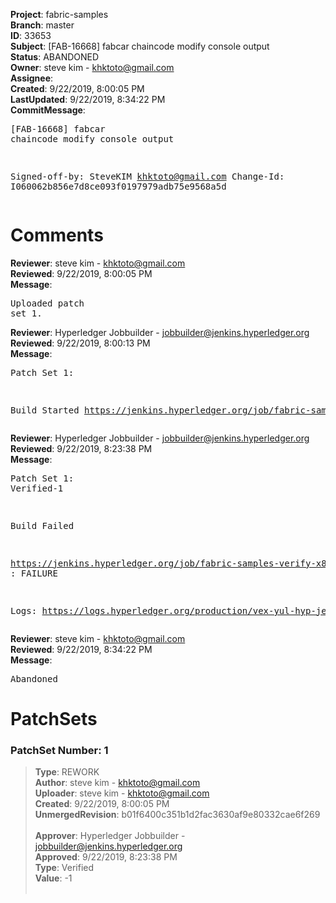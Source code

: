 <strong>Project</strong>: fabric-samples<br><strong>Branch</strong>: master<br><strong>ID</strong>: 33653<br><strong>Subject</strong>: [FAB-16668] fabcar chaincode modify console output<br><strong>Status</strong>: ABANDONED<br><strong>Owner</strong>: steve kim - khktoto@gmail.com<br><strong>Assignee</strong>:<br><strong>Created</strong>: 9/22/2019, 8:00:05 PM<br><strong>LastUpdated</strong>: 9/22/2019, 8:34:22 PM<br><strong>CommitMessage</strong>:<br><pre>[FAB-16668] fabcar chaincode modify console output

Signed-off-by: SteveKIM <khktoto@gmail.com>
Change-Id: I060062b856e7d8ce093f0197979adb75e9568a5d
</pre><h1>Comments</h1><strong>Reviewer</strong>: steve kim - khktoto@gmail.com<br><strong>Reviewed</strong>: 9/22/2019, 8:00:05 PM<br><strong>Message</strong>: <pre>Uploaded patch set 1.</pre><strong>Reviewer</strong>: Hyperledger Jobbuilder - jobbuilder@jenkins.hyperledger.org<br><strong>Reviewed</strong>: 9/22/2019, 8:00:13 PM<br><strong>Message</strong>: <pre>Patch Set 1:

Build Started https://jenkins.hyperledger.org/job/fabric-samples-verify-x86_64/568/</pre><strong>Reviewer</strong>: Hyperledger Jobbuilder - jobbuilder@jenkins.hyperledger.org<br><strong>Reviewed</strong>: 9/22/2019, 8:23:38 PM<br><strong>Message</strong>: <pre>Patch Set 1: Verified-1

Build Failed 

https://jenkins.hyperledger.org/job/fabric-samples-verify-x86_64/568/ : FAILURE

Logs: https://logs.hyperledger.org/production/vex-yul-hyp-jenkins-3/fabric-samples-verify-x86_64/568</pre><strong>Reviewer</strong>: steve kim - khktoto@gmail.com<br><strong>Reviewed</strong>: 9/22/2019, 8:34:22 PM<br><strong>Message</strong>: <pre>Abandoned</pre><h1>PatchSets</h1><h3>PatchSet Number: 1</h3><blockquote><strong>Type</strong>: REWORK<br><strong>Author</strong>: steve kim - khktoto@gmail.com<br><strong>Uploader</strong>: steve kim - khktoto@gmail.com<br><strong>Created</strong>: 9/22/2019, 8:00:05 PM<br><strong>UnmergedRevision</strong>: b01f6400c351b1d2fac3630af9e80332cae6f269<br><br><strong>Approver</strong>: Hyperledger Jobbuilder - jobbuilder@jenkins.hyperledger.org<br><strong>Approved</strong>: 9/22/2019, 8:23:38 PM<br><strong>Type</strong>: Verified<br><strong>Value</strong>: -1<br><br></blockquote>